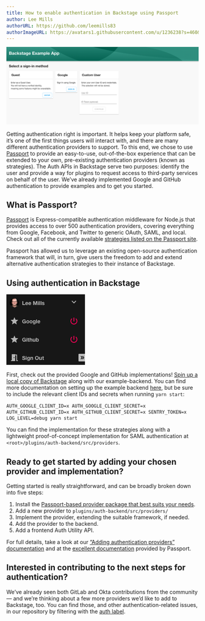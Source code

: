 ```yaml
---
title: How to enable authentication in Backstage using Passport
author: Lee Mills
authorURL: https://github.com/leemills83
authorImageURL: https://avatars1.githubusercontent.com/u/1236238?s=460&v=4
---
```


![auth-landing-page](assets/20-07-01/auth-landing.png)

Getting authentication right is important. It helps keep your platform safe, it’s one of the first things users will interact with, and there are many different authentication providers to support. To this end, we chose to use [Passport](http://www.passportjs.org/) to provide an easy-to-use, out-of-the-box experience that can be extended to your own, pre-existing authentication providers (known as strategies). The Auth APIs in Backstage serve two purposes: identify the user and provide a way for plugins to request access to third-party services on behalf of the user. We’ve already implemented Google and GitHub authentication to provide examples and to get you started.

<!--truncate-->

## What is Passport?

[Passport](http://www.passportjs.org/) is Express-compatible authentication middleware for Node.js that provides access to over 500 authentication providers, covering everything from Google, Facebook, and Twitter to generic OAuth, SAML, and local. Check out all of the currently available [strategies listed on the Passport site](http://www.passportjs.org/).

Passport has allowed us to leverage an existing open-source authentication framework that will, in turn, give users the freedom to add and extend alternative authentication strategies to their instance of Backstage.

## Using authentication in Backstage

![auth-landing-page](assets/20-07-01/auth-sidebar.png)

First, check out the provided Google and GitHub implementations! [Spin up a local copy of Backstage](https://backstage.io/blog/2020/04/30/how-to-quickly-set-up-backstage) along with our example-backend. You can find more documentation on setting up the example backend [here](https://github.com/backstage/backstage/tree/master/packages/backend), but be sure to include the relevant client IDs and secrets when running `yarn start`:

```
AUTH_GOOGLE_CLIENT_ID=x AUTH_GOOGLE_CLIENT_SECRET=x AUTH_GITHUB_CLIENT_ID=x AUTH_GITHUB_CLIENT_SECRET=x SENTRY_TOKEN=x LOG_LEVEL=debug yarn start
```

You can find the implementation for these strategies along with a lightweight proof-of-concept implementation for SAML authentication at `<root>/plugins/auth-backend/src/providers`.

## Ready to get started by adding your chosen provider and implementation?

Getting started is really straightforward, and can be broadly broken down into five steps:

1. Install the [Passport-based provider package that best suits your needs](http://www.passportjs.org/).
2. Add a new provider to `plugins/auth-backend/src/providers/`
3. Implement the provider, extending the suitable framework, if needed.
4. Add the provider to the backend.
5. Add a frontend Auth Utility API.

For full details, take a look at our [“Adding authentication providers” documentation](/docs/auth/add-auth-provider) and at the [excellent documentation](http://www.passportjs.org/docs/) provided by Passport.

## Interested in contributing to the next steps for authentication?

We’ve already seen both GitLab and Okta contributions from the community — and we’re thinking about a few more providers we’d like to add to Backstage, too. You can find those, and other authentication-related issues, in our repository by filtering with the [auth label](https://github.com/backstage/backstage/issues?q=is%3Aissue+is%3Aopen+label%3Aauth).
